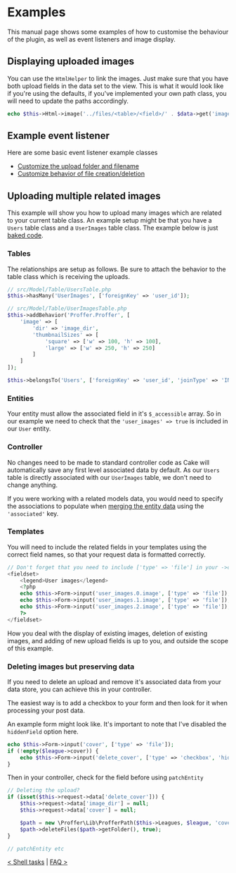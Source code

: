 # Examples
This manual page shows some examples of how to customise the behaviour of the plugin,
as well as event listeners and image display.

## Displaying uploaded images
You can use the `HtmlHelper` to link the images. Just make sure that you have both upload fields in the data set to the view.
This is what it would look like if you're using the defaults, if you've implemented your own path class, you will need
to update the paths accordingly.
```php
echo $this->Html->image('../files/<table>/<field>/' . $data->get('image_dir') . '/<prefix>_' . $data->get('image'));
```

## Example event listener
Here are some basic event listener example classes
* [Customize the upload folder and filename](examples/UploadFilenameListener.md)
* [Customize behavior of file creation/deletion](examples/UploadAndDeleteImageListener.md)

## Uploading multiple related images
This example will show you how to upload many images which are related to your
current table class. An example setup might be that you have a `Users` table class
and a `UserImages` table class. The example below is just [baked code](http://book.cakephp.org/3.0/en/bake/usage.html).

### Tables
The relationships are setup as follows. Be sure to attach the behavior to the
table class which is receiving the uploads.

```php
// src/Model/Table/UsersTable.php
$this->hasMany('UserImages', ['foreignKey' => 'user_id']);

// src/Model/Table/UserImagesTable.php
$this->addBehavior('Proffer.Proffer', [
    'image' => [
        'dir' => 'image_dir',
        'thumbnailSizes' => [
            'square' => ['w' => 100, 'h' => 100],
            'large' => ['w' => 250, 'h' => 250]
        ]
    ]
]);

$this->belongsTo('Users', ['foreignKey' => 'user_id', 'joinType' => 'INNER']);
```

### Entities
Your entity must allow the associated field in it's `$_accessible` array. So in our
example we need to check that the `'user_images' => true` is included in our `User` entity.

### Controller
No changes need to be made to standard controller code as Cake will automatically save any
first level associated data by default. As our `Users` table is directly associated with
our `UserImages` table, we don't need to change anything.

If you were working with a related models data, you would need to specify the associations
to populate when [merging the entity data](http://book.cakephp.org/3.0/en/orm/saving-data.html#converting-request-data-into-entities)
using the `'associated'` key.

### Templates
You will need to include the related fields in your templates using the correct
field names, so that your request data is formatted correctly.

```php
// Don't forget that you need to include ['type' => 'file'] in your ->create() call
<fieldset>
    <legend>User images</legend>
    <?php
    echo $this->Form->input('user_images.0.image', ['type' => 'file']);
    echo $this->Form->input('user_images.1.image', ['type' => 'file']);
    echo $this->Form->input('user_images.2.image', ['type' => 'file']);
    ?>
</fieldset>
```

How you deal with the display of existing images, deletion of existing images,
and adding of new upload fields is up to you, and outside the scope of this example.

### Deleting images but preserving data
If you need to delete an upload and remove it's associated data from your data store, you can achieve this in your controller.

The easiest way is to add a checkbox to your form and then look for it when processing your post data.

An example form might look like. It's important to note that I've disabled the `hiddenField` option here.

```php
echo $this->Form->input('cover', ['type' => 'file']);
if (!empty($league->cover)) {
    echo $this->Form->input('delete_cover', ['type' => 'checkbox', 'hiddenField' => false, 'label' => 'Remove my cover photo']);
}
```

Then in your controller, check for the field before using `patchEntity`

```php
// Deleting the upload?
if (isset($this->request->data['delete_cover'])) {
    $this->request->data['image_dir'] = null;
    $this->request->data['cover'] = null;

    $path = new \Proffer\Lib\ProfferPath($this->Leagues, $league, 'cover', $this->Leagues->behaviors()->Proffer->config('cover'));
    $path->deleteFiles($path->getFolder(), true);
}

// patchEntity etc
```

[< Shell tasks](shell.md) | [FAQ >](faq.md)
